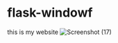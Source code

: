 # flask-windowf
this is my website
![Screenshot (17)](https://user-images.githubusercontent.com/97428187/149955160-63bcea3e-0832-4437-9bab-cc699658a378.png)

